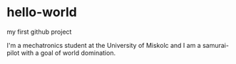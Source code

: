 # hello-world
my first github project

I'm a mechatronics student at the University of Miskolc and I am a samurai-pilot with a goal of world domination.
